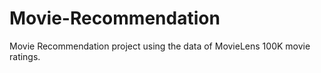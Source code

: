 # Movie-Recommendation

Movie Recommendation project using the data of MovieLens 100K movie ratings.
